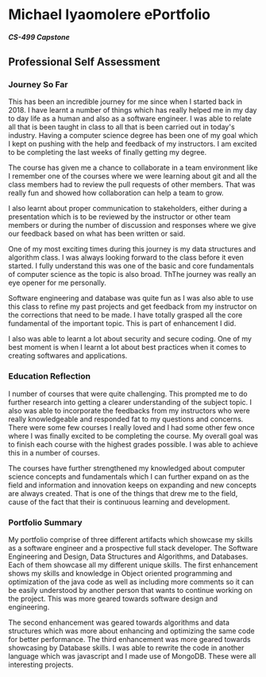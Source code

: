 
# Michael Iyaomolere ePortfolio
##### CS-499 Capstone
## Professional Self Assessment

### Journey So Far
This has been an incredible journey for me since when I started back in 2018. I have learnt a number of things which has really helped me in my day to
day life as a human and also as a software engineer. I was able to relate all that is been taught in class to all that is been carried out in today's industry. Having a computer science degree has been one of my goal which I kept on pushing with the help and feedback of my instructors. I am excited to be completing the last weeks of finally getting my degree. 

The course has given me a chance to collaborate in a team environment like I remember one of the courses where we were learning about git and all the class members had to review the pull requests of other members. That was really fun and showed how collaboration can help a team to grow.

I also learnt about proper communication to stakeholders, either during a presentation which is to be reviewed by the instructor or other team members or during the number of discussion and responses where we give our feedback based on what has been written or said. 

One of my most exciting times during this journey is my data structures and algorithm class. I was always looking forward to the class before it even started. I fully understand this was one of the basic and core fundamentals of computer science as the topic is also broad. ThThe journey was really an eye opener for me personally. 

Software engineering and database was quite fun as I was also able to use this class to refine my past projects and get feedback from my instructor on the corrections that need to be made. I have totally grasped all the core fundamental of the important topic. This is part of enhancement I did.

I also was able to learnt a lot about security and secure coding. One of my best moment is when I learnt a lot about best practices when it comes to creating softwares and applications. 

### Education Reflection
I number of courses that were quite challenging. This prompted me to do further research into getting a clearer understanding of the subject topic.
I also was able to incorporate the feedbacks from my instructors who were really knowledgeable and responded fat to my questions and concerns. 
There were some few courses I really loved and I had some other few once where I was finally excited to be completing the course. My overall goal
was to finish each course with the highest grades possible. I was able to achieve this in a number of courses.

The courses have further strengthened my knowledged about computer science concepts and fundamentals which I can further expand on as the field and information and innovation keeps on expanding and new concepts are always created. That is one of the things that drew me to the field, cause of the fact
that their is continuous learning and development.

### Portfolio Summary
My portfolio comprise of three different artifacts which showcase my skills as a software engineer and a prospective full stack developer. The Software Engineering and Design, Data Structures and Algorithms, and Databases. Each of them showcase all my different unique skills. The first enhancement shows my skills and knowledge in Object oriented programming and optimization of the java code as well as including more comments so it can be easily understood by another person that wants to continue working on the project. This was more geared towards software design and engineering. 

The second enhancement was geared towards algorithms and data structures which was more about enhancing and optimizing the same code for better performance. The third enhancement was more geared towards showcasing by Database skills. I was able to rewrite the code in another language which was javascript and I made use of MongoDB. These were all interesting projects.